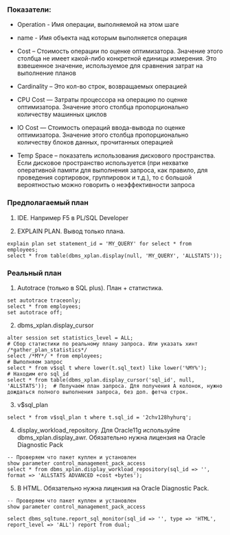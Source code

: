 ### Показатели:
  - Operation - Имя операции, выполняемой на этом шаге
  - name - Имя объекта над которым выполняется операция
  - Cost – Стоимость операции по оценке оптимизатора. Значение этого столбца не имеет какой-либо конкретной единицы измерения. Это взвешенное значение, используемое для сравнения затрат на выполнение планов
  
  - Cardinality – Это кол-во строк, возвращаемых операцией
  - CPU Cost — Затраты процессора на операцию по оценке оптимизатора. Значение этого столбца пропорционально количеству машинных циклов
  - IO Cost — Стоимость операций ввода-вывода по оценке оптимизатора. Значение этого столбца пропорционально количеству блоков данных, прочитанных операцией
  
  - Temp Space – показатель использования дискового пространства. Если дисковое пространство используется (при нехватке оперативной памяти для выполнения запроса, как правило, для проведения сортировок, группировок и т.д.), то с большой вероятностью можно говорить о неэффективности запроса


### Предполагаемый план
  1. IDE. Например F5 в PL/SQL Developer
  
  2. EXPLAIN PLAN. Вывод только плана.
  ````
  explain plan set statement_id = 'MY_QUERY' for select * from employees; 
  select * from table(dbms_xplan.display(null, 'MY_QUERY', 'ALLSTATS'));
  ````

### Реальный план
  1. Autotrace (только в SQL plus). План + статистика.
  ````
  set autotrace traceonly;
  select * from employees;
  set autotrace off;
  ````
  
  2. dbms_xplan.display_cursor
  ````
  alter session set statistics_level = ALL;                                    # Сбор статистики по реальному плану запроса. Или указать хинт /*gather_plan_statistics*/
  select /*MY*/ * from employees;                                              # Выполняем запрос
  select * from v$sql t where lower(t.sql_text) like lower('%MY%');            # Находим его sql_id
  select * from table(dbms_xplan.display_cursor('sql_id', null, 'ALLSTATS'));  # Получаем план запроса. Для получения A колонок, нужно дождаться полного выполнения запроса, без доп. фетча строк.
  ````
  
  3. v$sql_plan
  ````
  select * from v$sql_plan t where t.sql_id = '2chv128hyhurq';
  ````
  
  4. display_workload_repository. Для Oracle11g используйте dbms_xplan.display_awr. Обязательно нужна лицензия на Oracle Diagnostic Pack
  ````
  -- Проверяем что пакет куплен и установлен
  show parameter control_management_pack_access
  select * from dbms_xplan.display_workload_repository(sql_id => '', format => 'ALLSTATS ADVANCED +cost +bytes');
  ````
  
  5. В HTML. Обязательно нужна лицензия на Oracle Diagnostic Pack.
  ````
  -- Проверяем что пакет куплен и установлен
  show parameter control_management_pack_access
  
  select dbms_sqltune.report_sql_monitor(sql_id => '', type => 'HTML', report_level => 'ALL') report from dual;
  ````